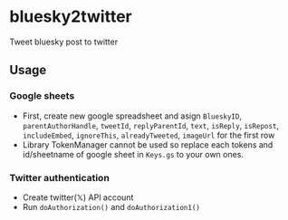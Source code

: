 # bluesky2twitter

Tweet bluesky post to twitter

## Usage

### Google sheets
- First, create new google spreadsheet and asign `BlueskyID`, `parentAuthorHandle`, `tweetId`, `replyParentId`, `text`, `isReply`, `isRepost`, `includeEmbed`, `ignoreThis`, `alreadyTweeted`, `imageUrl` for the first row
- Library TokenManager cannot be used so replace each tokens and id/sheetname of google sheet in `Keys.gs` to your own ones.

### Twitter authentication
- Create twitter(𝕏) API account 
- Run `doAuthorization()` and `doAuthorization1()`
